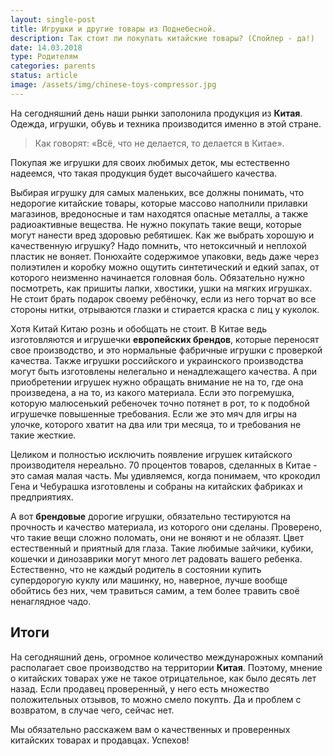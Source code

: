 ```yaml
---
layout: single-post
title: Игрушки и другие товары из Поднебесной.
description: Так стоит ли покупать китайские товары? (Спойлер - да!)
date: 14.03.2018
type: Родителям
categories: parents
status: article
image: /assets/img/chinese-toys-compressor.jpg
---
```


<div class="post-block">

На сегодняшний день наши рынки заполонила продукция из **Китая**. Одежда, игрушки, обувь и техника производится именно в этой стране. 

>Как говорят: «Всё, что не делается, то делается в Китае».

Покупая же игрушки для своих любимых деток, мы естественно надеемся, что такая продукция будет высочайшего качества.

Выбирая игрушку для самых маленьких, все должны понимать, что недорогие китайские товары, которые массово наполнили прилавки магазинов, вредоносные и там находятся опасные металлы, а также радиоактивные вещества. Не нужно покупать такие вещи, которые могут нанести вред здоровью ребятишек. Как же выбрать хорошую и качественную игрушку? Надо помнить, что нетоксичный и неплохой пластик не воняет. Понюхайте содержимое упаковки, ведь даже через полиэтилен и коробку можно ощутить синтетический и едкий запах, от которого неизменно начинается головная боль. Обязательно нужно посмотреть, как пришиты лапки, хвостики, ушки на мягких игрушках. Не стоит брать подарок своему ребёночку, если из него торчат во все стороны нитки, отрываются глазки и стирается краска с лиц у куколок.

Хотя Китай Китаю рознь и обобщать не стоит. В Китае ведь изготовляются и игрушечки **европейских брендов**, которые переносят свое производство, и это нормальные фабричные игрушки с проверкой качества. Также игрушки российского и украинского производства могут быть изготовлены нелегально и ненадлежащего качества. А при приобретении игрушек нужно обращать внимание не на то, где она произведена, а на то, из какого материала. Если это погремушка, которую малюсенький ребеночек точно потянет в рот, то к подобной игрушечке повышенные требования. Если же это мяч для игры на улочке, которого хватит на два или три месяца, то и требования не такие жесткие. 

Целиком и полностью исключить появление игрушек китайского производителя нереально. 70 процентов товаров, сделанных в Китае - это самая малая часть. Мы удивляемся, когда понимаем, что крокодил Гена и Чебурашка изготовлены и собраны на китайских фабриках и предприятиях.

А вот **брендовые** дорогие игрушки, обязательно тестируются на прочность и качество материала, из которого они сделаны. Проверено, что такие вещи сложно поломать, они не воняют и не облазят. Цвет естественный и приятный для глаза. Такие любимые зайчики, кубики, кошечки и динозаврики могут много лет радовать вашего ребенка. Естественно, что не каждый родитель в состоянии купить супердорогую куклу или машинку, но, наверное, лучше вообще обойтись без них, чем травиться самим, а тем более травить своё ненаглядное чадо.

## Итоги

На сегодняшний день, огромное количество междунарожных компаний располагает свое производство на территории **Китая**. Поэтому, мнение о китайских товарах уже не такое отрицательное, как было десять лет назад. Если продавец проверенный, у него есть множество положительных отзывов, то можно смело покупть. Да и проблем с возвратом, в случае чего, сейчас нет.

Мы обязательно расскажем вам о качественных и проверенных китайских товарах и продавцах. Успехов!

</div><!-- /.post-block -->